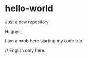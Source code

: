 # hello-world
Just a new repository

Hi guys,

I am a noob here starting my code trip.

// English only here.